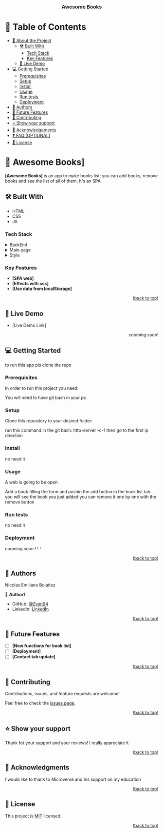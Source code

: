 <a name="readme-top"></a>

<div align="center">

  <h3><b>Awesome Books</b></h3>

</div>

# 📗 Table of Contents

- [📖 About the Project](#about-project)
  - [🛠 Built With](#built-with)
    - [Tech Stack](#tech-stack)
    - [Key Features](#key-features)
  - [🚀 Live Demo](#live-demo)
- [💻 Getting Started](#getting-started)
  - [Prerequisites](#prerequisites)
  - [Setup](#setup)
  - [Install](#install)
  - [Usage](#usage)
  - [Run tests](#run-tests)
  - [Deployment](#deployment)
- [👥 Authors](#authors)
- [🔭 Future Features](#future-features)
- [🤝 Contributing](#contributing)
- [⭐️ Show your support](#support)
- [🙏 Acknowledgements](#acknowledgements)
- [❓ FAQ (OPTIONAL)](#faq)
- [📝 License](#license)

<!-- PROJECT DESCRIPTION -->

# 📖 Awesome Books] <a name="about-project"></a>

**[Awesome Books]** is an app to make books list: you can add books, remove books and see the list of all of them. It's an SPA

## 🛠 Built With <a name="built-with"></a>
  - HTML
  - CSS
  - JS
### Tech Stack <a name="tech-stack"></a>


<details>
  <summary>BackEnd</summary>
  <ul>
    <li><a href="https://developer.mozilla.org/es/docs/Web/JavaScript">JavaScript</a></li>
  </ul>
</details>

<details>
  <summary>Main page</summary>
  <ul>
    <li><a href="https://developer.mozilla.org/es/docs/Web/HTML">HTML</a></li>
  </ul>
</details>

<details>
<summary>Style</summary>
  <ul>
    <li><a href="https://developer.mozilla.org/es/docs/Web/CSS">CSS</a></li>
  </ul>
</details>

<!-- Features -->

### Key Features <a name="key-features"></a>

- **[SPA web]**
- **[Effects with css]**
- **[Use data from localStorage]**

<p align="right">(<a href="#readme-top">back to top</a>)</p>

<!-- LIVE DEMO -->

## 🚀 Live Demo <a name="live-demo"></a>

- [Live Demo Link] <p align="right">cooming soon!</p>

<!-- GETTING STARTED -->

## 💻 Getting Started <a name="getting-started"></a>

to run this app pls clone the repo

### Prerequisites

In order to run this project you need:


You will need to have git bash in your pc


### Setup

Clone this repository to your desired folder:

 run this command in the git bash:
   http-server -c-1
   then go to the first ip direction

### Install

no need it

### Usage

A web is going to be open.

Add a book filling the form and pushin the add button
in the book list tab you will see the book you just added
you can remove it one by one with the remove button

### Run tests

no need it

### Deployment

cooming soon ! ! !

<p align="right">(<a href="#readme-top">back to top</a>)</p>

<!-- AUTHORS -->

## 👥 Authors <a name="authors"></a>

 Nicolas Emiliano Bolañez

👤 **Author1**

- GitHub: [@Zven94](https://github.com/Zven94)
- LinkedIn: [LinkedIn](https://www.linkedin.com/in/nicolas-bola%C3%B1ez-520372222/)


<p align="right">(<a href="#readme-top">back to top</a>)</p>

<!-- FUTURE FEATURES -->

## 🔭 Future Features <a name="future-features"></a>

- [ ] **[New functions for book list]**
- [ ] **[Deployment]**
- [ ] **[Contact tab update]**

<p align="right">(<a href="#readme-top">back to top</a>)</p>

<!-- CONTRIBUTING -->

## 🤝 Contributing <a name="contributing"></a>

Contributions, issues, and feature requests are welcome!

Feel free to check the [issues page](../../issues/).

<p align="right">(<a href="#readme-top">back to top</a>)</p>

<!-- SUPPORT -->

## ⭐️ Show your support <a name="support"></a>

 Thank fot your support and your reviews! I really appreciate it

<p align="right">(<a href="#readme-top">back to top</a>)</p>

<!-- ACKNOWLEDGEMENTS -->

## 🙏 Acknowledgments <a name="acknowledgements"></a>

I would like to thank to Microverse and his support on my education

<p align="right">(<a href="#readme-top">back to top</a>)</p>

<!-- LICENSE -->

## 📝 License <a name="license"></a>

This project is [MIT](./LICENSE) licensed.

<p align="right">(<a href="#readme-top">back to top</a>)</p>
